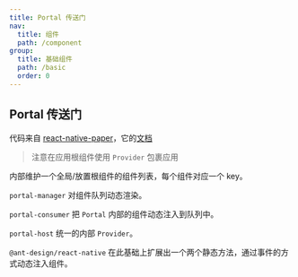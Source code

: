 ```yaml
---
title: Portal 传送门
nav:
  title: 组件
  path: /component
group:
  title: 基础组件
  path: /basic
  order: 0
---
```


## Portal 传送门

代码来自 [react-native-paper](https://github.com/callstack/react-native-paper)，它的[文档](https://callstack.github.io/react-native-paper/portal.html)

> 注意在应用根组件使用 `Provider` 包裹应用

内部维护一个全局/放置根组件的组件列表，每个组件对应一个 key。

`portal-manager` 对组件队列动态渲染。

`portal-consumer` 把 `Portal` 内部的组件动态注入到队列中。

`portal-host` 统一的内部 `Provider`。

`@ant-design/react-native` 在此基础上扩展出一个两个静态方法，通过事件的方式动态注入组件。
